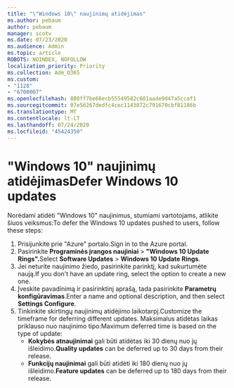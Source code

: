 ```yaml
---
title: "\"Windows 10\" naujinimų atidėjimas"
ms.author: pebaum
author: pebaum
manager: scotv
ms.date: 07/23/2020
ms.audience: Admin
ms.topic: article
ROBOTS: NOINDEX, NOFOLLOW
localization_priority: Priority
ms.collection: Adm_O365
ms.custom:
- "1128"
- "6700007"
ms.openlocfilehash: 880ff7be68ecb55549582c601aade9d47a5ccaf1
ms.sourcegitcommit: 07e56267dedfc4cec1143072c791670cbf81186b
ms.translationtype: MT
ms.contentlocale: lt-LT
ms.lasthandoff: 07/24/2020
ms.locfileid: "45424350"
---
```

# <a name="defer-windows-10-updates"></a><span data-ttu-id="5e80c-102">"Windows 10" naujinimų atidėjimas</span><span class="sxs-lookup"><span data-stu-id="5e80c-102">Defer Windows 10 updates</span></span>

<span data-ttu-id="5e80c-103">Norėdami atidėti "Windows 10" naujinimus, stumiami vartotojams, atlikite šiuos veiksmus:</span><span class="sxs-lookup"><span data-stu-id="5e80c-103">To defer the Windows 10 updates pushed to users, follow these steps:</span></span>

1. <span data-ttu-id="5e80c-104">Prisijunkite prie "Azure" portalo.</span><span class="sxs-lookup"><span data-stu-id="5e80c-104">Sign in to the Azure portal.</span></span>
2. <span data-ttu-id="5e80c-105">Pasirinkite **Programinės įrangos naujiniai**   >   **"Windows 10 Update Rings".**</span><span class="sxs-lookup"><span data-stu-id="5e80c-105">Select  **Software Updates**  >  **Windows 10 Update Rings**.</span></span>
3. <span data-ttu-id="5e80c-106">Jei neturite naujinimo žiedo, pasirinkite parinktį, kad sukurtumėte naują.</span><span class="sxs-lookup"><span data-stu-id="5e80c-106">If you don't have an update ring, select the option to create a new one.</span></span>
4. <span data-ttu-id="5e80c-107">Įveskite pavadinimą ir pasirinktinį aprašą, tada pasirinkite **Parametrų konfigūravimas**.</span><span class="sxs-lookup"><span data-stu-id="5e80c-107">Enter a name and optional description, and then select  **Settings Configure**.</span></span>
5. <span data-ttu-id="5e80c-108">Tinkinkite skirtingų naujinimų atidėjimo laikotarpį.</span><span class="sxs-lookup"><span data-stu-id="5e80c-108">Customize the timeframe for deferring different updates.</span></span> <span data-ttu-id="5e80c-109">Maksimalus atidėtas laikas priklauso nuo naujinimo tipo:</span><span class="sxs-lookup"><span data-stu-id="5e80c-109">Maximum deferred time is based on the type of update:</span></span>
    - <span data-ttu-id="5e80c-110">**Kokybės atnaujinimai** gali būti atidėtas iki 30 dienų nuo jų išleidimo.</span><span class="sxs-lookup"><span data-stu-id="5e80c-110">**Quality updates**  can be deferred up to 30 days from their release.</span></span>
    - <span data-ttu-id="5e80c-111">**Funkcijų naujinimai** gali būti atidėti iki 180 dienų nuo jų išleidimo.</span><span class="sxs-lookup"><span data-stu-id="5e80c-111">**Feature updates**  can be deferred up to 180 days from their release.</span></span>
